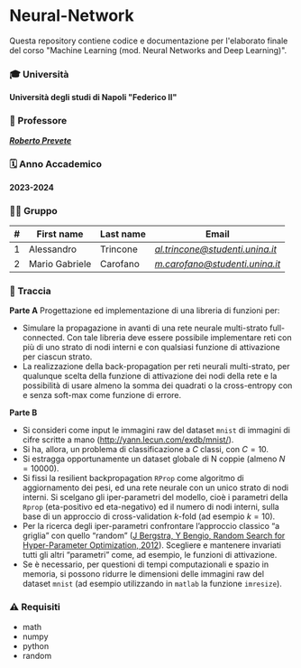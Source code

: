# Neural-Network
Questa repository contiene codice e documentazione per l'elaborato finale del corso "Machine Learning (mod. Neural Networks and Deep Learning)".

### 🎓 Università
**Università degli studi di Napoli "Federico II"**

### 👤 Professore
***[Roberto Prevete](https://www.docenti.unina.it/roberto.prevete)***

### 🗓️ Anno Accademico
**2023-2024**

### 👨‍💻 Gruppo
| # | First name | Last name | Email |
| --- | --- | --- | --- |
| 1 | Alessandro | Trincone | [*al.trincone@studenti.unina.it*](mailto:al.trincone@studenti.unina.it) |
| 2 | Mario Gabriele | Carofano | [*m.carofano@studenti.unina.it*](mailto:m.carofano@studenti.unina.it) |

### **📄** Traccia
**Parte A**
Progettazione ed implementazione di una libreria di funzioni per:
- Simulare la propagazione in avanti di una rete neurale multi-strato full-connected.
Con tale libreria deve essere possibile implementare reti con più di uno strato di nodi interni e con qualsiasi funzione di attivazione per ciascun strato.
- La realizzazione della back-propagation per reti neurali multi-strato, per qualunque scelta della funzione di attivazione dei nodi della rete e la possibilità di usare almeno la somma dei quadrati o la cross-entropy con e senza soft-max come funzione di errore.

**Parte B**
- Si consideri come input le immagini raw del dataset `mnist` di immagini di cifre scritte a mano (http://yann.lecun.com/exdb/mnist/).
- Si ha, allora, un problema di classificazione a $C$ classi, con $C=10$.
- Si estragga opportunamente un dataset globale di N coppie (almeno $N=10000$).
- Si fissi la resilient backpropagation `RProp` come algoritmo di aggiornamento dei pesi, ed una rete neurale con un unico strato di nodi interni. Si scelgano gli iper-parametri del modello, cioè i parametri della `Rprop` (eta-positivo ed eta-negativo) ed il numero di nodi interni, sulla base di un approccio di cross-validation $k$-fold (ad esempio $k=10$).
- Per la ricerca degli iper-parametri confrontare l’approccio classico “a griglia” con quello “random” ([J Bergstra, Y Bengio, Random Search for Hyper-Parameter Optimization, 2012](https://www.jmlr.org/papers/volume13/bergstra12a/bergstra12a.pdf?ref=broutonlab.com)). Scegliere e mantenere invariati tutti gli altri “parametri” come, ad esempio, le funzioni di attivazione.
- Se è necessario, per questioni di tempi computazionali e spazio in memoria, si possono ridurre le dimensioni delle immagini raw del dataset `mnist` (ad esempio utilizzando in `matlab` la funzione `imresize`).

### **⚠️** Requisiti
- math
- numpy
- python
- random
